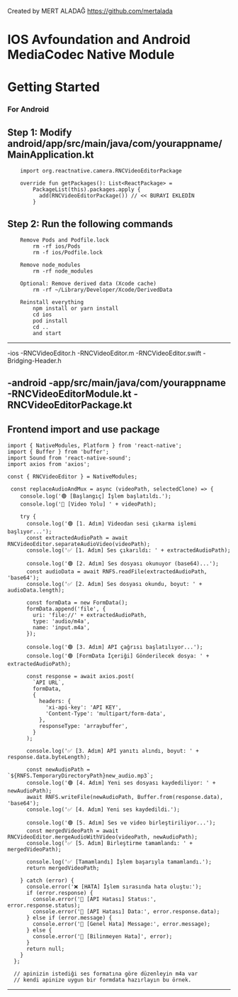 Created by  MERT ALADAĞ
https://github.com/mertalada

# IOS Avfoundation and Android MediaCodec Native Module

# Getting Started

### For Android
  ## Step 1: Modify android/app/src/main/java/com/yourappname/MainApplication.kt
  
        import org.reactnative.camera.RNCVideoEditorPackage
        
        override fun getPackages(): List<ReactPackage> =
            PackageList(this).packages.apply {
              add(RNCVideoEditorPackage()) // << BURAYI EKLEDİN
            }
   
          
  ## Step 2: Run the following commands
        Remove Pods and Podfile.lock
            rm -rf ios/Pods
            rm -f ios/Podfile.lock

        Remove node_modules
            rm -rf node_modules

        Optional: Remove derived data (Xcode cache)
            rm -rf ~/Library/Developer/Xcode/DerivedData

        Reinstall everything
            npm install or yarn install
            cd ios
            pod install
            cd ..
            and start

-------------------------------------------------------
-ios
    -RNCVideoEditor.h
    -RNCVideoEditor.m
    -RNCVideoEditor.swift
    -Bridging-Header.h
    
-android
    -app/src/main/java/com/yourappname
                                    -RNCVideoEditorModule.kt
                                    -RNCVideoEditorPackage.kt
--------------------------------------------------------------------

## Frontend import and use package

    import { NativeModules, Platform } from 'react-native';
    import { Buffer } from 'buffer';
    import Sound from 'react-native-sound';
    import axios from 'axios';
    
    const { RNCVideoEditor } = NativeModules;
    
     const replaceAudioAndMux = async (videoPath, selectedClone) => {
        console.log('🟢 [Başlangıç] İşlem başlatıldı.');
        console.log('🎥 [Video Yolu] ' + videoPath);
        
        try {
          console.log('🟢 [1. Adım] Videodan sesi çıkarma işlemi başlıyor...');
          const extractedAudioPath = await RNCVideoEditor.separateAudioVideo(videoPath);
          console.log('✅ [1. Adım] Ses çıkarıldı: ' + extractedAudioPath);
      
          console.log('🟢 [2. Adım] Ses dosyası okunuyor (base64)...');
          const audioData = await RNFS.readFile(extractedAudioPath, 'base64');
          console.log('✅ [2. Adım] Ses dosyası okundu, boyut: ' + audioData.length);
      
          const formData = new FormData();
          formData.append('file', {
            uri: 'file://' + extractedAudioPath,
            type: 'audio/m4a',
            name: 'input.m4a',
          });
      
          console.log('🟢 [3. Adım] API çağrısı başlatılıyor...');
          console.log('🟢 [FormData İçeriği] Gönderilecek dosya: ' + extractedAudioPath);
      
          const response = await axios.post(
            `API URL`,
            formData,
            {
              headers: {
                'xi-api-key': 'API KEY',
                'Content-Type': 'multipart/form-data',
              },
              responseType: 'arraybuffer',
            }
          );
      
          console.log('✅ [3. Adım] API yanıtı alındı, boyut: ' + response.data.byteLength);
      
          const newAudioPath = `${RNFS.TemporaryDirectoryPath}new_audio.mp3`;
          console.log('🟢 [4. Adım] Yeni ses dosyası kaydediliyor: ' + newAudioPath);
          await RNFS.writeFile(newAudioPath, Buffer.from(response.data), 'base64');
          console.log('✅ [4. Adım] Yeni ses kaydedildi.');
      
          console.log('🟢 [5. Adım] Ses ve video birleştiriliyor...');
          const mergedVideoPath = await RNCVideoEditor.mergeAudioWithVideo(videoPath, newAudioPath);
          console.log('✅ [5. Adım] Birleştirme tamamlandı: ' + mergedVideoPath);
      
          console.log('✅ [Tamamlandı] İşlem başarıyla tamamlandı.');
          return mergedVideoPath;
      
        } catch (error) {
          console.error('❌ [HATA] İşlem sırasında hata oluştu:');
          if (error.response) {
            console.error('🔴 [API Hatası] Status:', error.response.status);
            console.error('🔴 [API Hatası] Data:', error.response.data);
          } else if (error.message) {
            console.error('🔴 [Genel Hata] Message:', error.message);
          } else {
            console.error('🔴 [Bilinmeyen Hata]', error);
          }
          return null;
        }
      };
      
      // apinizin istediği ses formatına göre düzenleyin m4a var
      // kendi apinize uygun bir formdata hazırlayın bu örnek.

-----------------------------------------------------------
